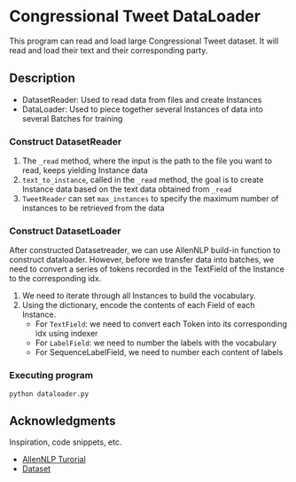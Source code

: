 # **Congressional Tweet DataLoader**

This program can read and load large Congressional Tweet dataset. It will read and load their text and their corresponding party.

## **Description**

- DatasetReader: Used to read data from files and create Instances
- DataLoader: Used to piece together several Instances of data into several Batches for training

### **Construct DatasetReader**

1. The `_read` method, where the input is the path to the file you want to read, keeps yielding Instance data
2. `text_to_instance`, called in the `_read` method, the goal is to create Instance data based on the text data obtained from `_read`
3. `TweetReader` can set `max_instances` to specify the maximum number of instances to be retrieved from the data

### **Construct DatasetLoader**

After constructed Datasetreader, we can use AllenNLP build-in function to construct dataloader. However, before we transfer data into batches, we need to convert a series of tokens recorded in the TextField of the Instance to the corresponding idx.

1. We need to iterate through all Instances to build the vocabulary.
2. Using the dictionary, encode the contents of each Field of each Instance.
    - For `TextField`: we need to convert each Token into its corresponding idx using indexer
    - For `LabelField`: we need to number the labels with the vocabulary
    - For SequenceLabelField, we need to number each content of labels

### **Executing program**

```
python dataloader.py
```

## **Acknowledgments**

Inspiration, code snippets, etc.
* [AllenNLP Turorial](https://zhuanlan.zhihu.com/p/352412971)
* [Dataset](https://drive.google.com/file/d/1y-b_rYuWOrVk_mjKMFuxizJlK_2Y4udD/view?usp=sharing)
